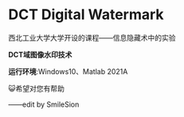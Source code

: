 # DCT Digital Watermark

 西北工业大学大学开设的课程——信息隐藏术中的实验

__DCT域图像水印技术__

**运行环境**:Windows10、Matlab 2021A



:smiley_cat:希望对您有帮助

——edit by SmileSion
